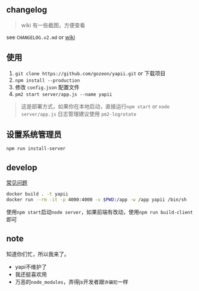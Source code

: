 ## changelog

> wiki 有一些截图，方便查看

see `CHANGELOG.v2.md` or [wiki](https://github.com/gozeon/yapii/wiki)

## 使用

1. `git clone https://github.com/gozeon/yapii.git` or 下载项目
2. `npm install --production`
3. 修改 `config.json` 配置文件
4. `pm2 start server/app.js --name yapii`

> 这是部署方式，如果你在本地启动，直接运行`npm start` or `node server/app.js`
> 日志管理建议使用 `pm2-logrotate`

## 设置系统管理员

```bash
npm run install-server
```

## develop

[常见问题](https://github.com/gozeon/yapii/wiki/FAQ)

```bash
docker build . -t yapii
docker run --rm -it -p 4000:4000 -v $PWD:/app -w /app yapii /bin/sh
```

使用`npm start`启动`node server`，如果前端有改动，使用`npm run build-client`即可

## note

知道你们忙，所以我来了。


- yapi不维护了
- 我还挺喜欢用
- 万恶的`node_modules`，弄得js开发者跟`诈骗犯`一样 
